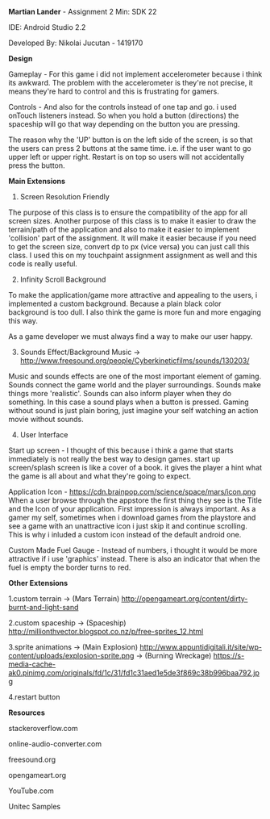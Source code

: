 **Martian Lander** - Assignment 2
Min: SDK 22


IDE: Android Studio 2.2

Developed By: Nikolai Jucutan - 1419170

**Design**

Gameplay - For this game i did not implement accelerometer because i think its awkward.
The problem with the accelerometer is they're not precise, 
it means they're hard to control and this is frustrating for gamers.

Controls - And also for the controls instead of one tap and go. i used onTouch listeners instead.
So when you hold a button (directions) the spaceship will go that way depending on the button you are pressing.

The reason why the 'UP' button is on the left side of the screen, is so that the users can press 2 buttons at the same time.
i.e. if the user want to go upper left or upper right. Restart is on top so users will not accidentally press the button.

**Main Extensions**

1. Screen Resolution Friendly

The purpose of this class is to ensure the compatibility of the app for all screen sizes.
Another purpose of this class is to make it easier to draw the terrain/path of the application
and also to make it easier to implement 'collision' part of the assignment.
It will make it easier because if you need to get the screen size, convert dp to px (vice versa) you can just call this class.
I used this on my touchpaint assignment assignment as well and this code is really useful.
    
2. Infinity Scroll Background

To make the application/game more attractive and appealing to the users, i implemented a custom background.
Because a plain black color background is too dull.
I also think the game is more fun and more engaging this way.

As a game developer we must always find a way to make our user happy.

3. Sounds Effect/Background Music -> http://www.freesound.org/people/Cyberkineticfilms/sounds/130203/
 
Music and sounds effects are one of the most important element of gaming. Sounds connect the game world and the player surroundings.
Sounds make things more 'realistic'. Sounds can also inform player when they do something. In this case
a sound plays when a button is pressed. Gaming without sound is just plain boring, just imagine your self watching
an action movie without sounds.

4. User Interface

Start up screen - I thought of this because i think a game that starts immediately is not really the best way to design games.
start up screen/splash screen is like a cover of a book. it gives the player a hint what the game is all about and 
what they're going to expect.

Application Icon - https://cdn.brainpop.com/science/space/mars/icon.png
When a user browse through the appstore the first thing they see is the Title and the Icon of your application.
First impression is always important. As a gamer my self, sometimes when i download games from the playstore and see
a game with an unattractive icon i just skip it and continue scrolling. This is why i inluded a custom icon instead
of the default android one.

Custom Made Fuel Gauge - Instead of numbers, i thought it would be more attractive if i use 'graphics' instead.
There is also an indicator that when the fuel is empty the border turns to red.


**Other Extensions**

1.custom terrain   	-> (Mars Terrain) http://opengameart.org/content/dirty-burnt-and-light-sand	

2.custom spaceship 	-> (Spaceship) http://millionthvector.blogspot.co.nz/p/free-sprites_12.html

3.sprite animations 	-> (Main Explosion) http://www.appuntidigitali.it/site/wp-content/uploads/explosion-sprite.png
		   	-> (Burning Wreckage) https://s-media-cache-ak0.pinimg.com/originals/fd/1c/31/fd1c31aed1e5de3f869c38b996baa792.jpg

4.restart button

**Resources**

stackeroverflow.com

online-audio-converter.com

freesound.org

opengameart.org

YouTube.com

Unitec Samples

